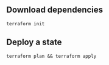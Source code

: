 ## Download dependencies
```shell script
terraform init
```
## Deploy a state
```shell script
terraform plan && terraform apply
```